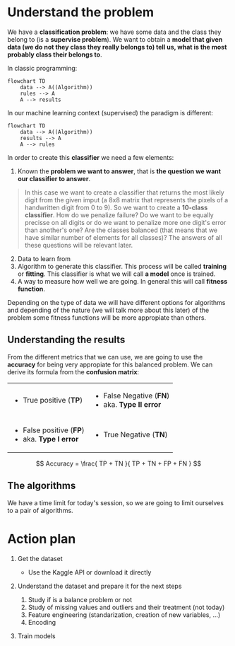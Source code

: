 # Understand the problem

We have a **classification problem**: we have some data and the class they belong to (is a **supervise problem**). We want to obtain a **model that given data (we do not they class they really belongs to) tell us, what is the most probably class their belongs to**.

In classic programming:

```mermaid
flowchart TD
    data --> A((Algorithm)) 
    rules --> A
    A --> results
```

In our machine learning context (supervised) the paradigm is different:

```mermaid
flowchart TD
    data --> A((Algorithm)) 
    results --> A
    A --> rules
```

In order to create this **classifier** we need a few elements:

1. Known the **problem we want to answer**, that is **the question we want our classifier to answer**.

> In this case we want to create a classifier that returns the most likely digit from the given imput (a 8x8 matrix that represents the pixels of a handwritten digit from 0 to 9). So we want to create a **10-class classifier**. 
> How do we penalize failure? Do we want to be equally precisse on all digits or do we want to penalize more one digit's error than another's one? Are the classes balanced (that means that we have similar number of elements for all classes)? The answers of all these questions will be relevant later.

2. Data to learn from
3. Algorithm to generate this classifier. This process will be called **training** or **fitting**. This classifier is what we will call **a model** once is trained.
4. A way to measure how well we are going. In general this will call **fitness function**. 
 
Depending on the type of data we will have different options for algorithms and depending of the nature (we will talk more about this later) of the problem some fitness functions will be more appropiate than others.

## Understanding the results

From the different metrics that we can use, we are going to use the **accuracy** for being very appropiate for this balanced problem. We can derive its formula from the **confusion matrix**:

<table>
    <tr>
        <td>
            <ul><li>True positive (<b>TP</b>)</li></ul> 
        </td>
        <td>
            <ul><li>False Negative (<b>FN</b>)</li><li>aka. <b>Type II error</b></li></ul>
        </td>
    </tr>
    <tr>
        <td>
            <ul><li>False positive (<b>FP</b>)</li><li>aka. <b>Type I error</b></li></ul>
        </td>
        <td>
            <ul><li>True Negative (<b>TN</b>)</li></ul>
        </td>
    </tr>
</table>

$$
Accuracy = \frac{
    TP + TN
}{
    TP + TN + FP + FN
}
$$

## The algorithms

We have a time limit for today's session, so we are going to limit ourselves to a pair of algorithms.


# Action plan

1. Get the dataset
   * Use the Kaggle API or download it directly
   
2. Understand the dataset and prepare it for the next steps
    1. Study if is a balance problem or not 
    2. Study of missing values and outliers and their treatment (not today)
    3. Feature engineering (standarization, creation of new variables, ...)
    4. Encoding
3. Train models
